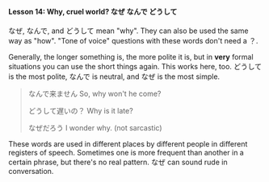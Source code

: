 #### Lesson 14: Why, cruel world? なぜ なんで どうして

なぜ, なんで, and どうして mean "why". They can also be used the same way as "how". "Tone of voice" questions with these words don't need a ？.

Generally, the longer something is, the more polite it is, but in **very** formal situations you can use the short things again. This works here, too. どうして is the most polite, なんで is neutral, and なぜ is the most simple.

> なんで来ません So, why won't he come?
>
> どうして遅いの？ Why is it late?
>
> なぜだろう I wonder why. (not sarcastic)

These words are used in different places by different people in different registers of speech. Sometimes one is more frequent than another in a certain phrase, but there's no real pattern. なぜ can sound rude in conversation.
